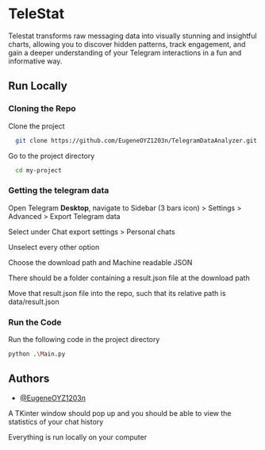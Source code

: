 
# TeleStat

Telestat transforms raw messaging data into visually stunning and insightful charts, allowing you to discover hidden patterns, track engagement, and gain a deeper understanding of your Telegram interactions in a fun and informative way.


## Run Locally

### Cloning the Repo
Clone the project

```bash
  git clone https://github.com/EugeneOYZ1203n/TelegramDataAnalyzer.git
```

Go to the project directory

```bash
  cd my-project
```

### Getting the telegram data
Open Telegram **Desktop**, navigate to Sidebar (3 bars icon) > Settings > Advanced > Export Telegram data

Select under Chat export settings > Personal chats

Unselect every other option

Choose the download path and Machine readable JSON

There should be a folder containing a result.json file at the download path

Move that result.json file into the repo, such that its relative path is data/result.json

### Run the Code

Run the following code in the project directory

```bash
python .\Main.py
```


## Authors

- [@EugeneOYZ1203n](https://github.com/EugeneOYZ1203n)

A TKinter window should pop up and you should be able to view the statistics of your chat history

Everything is run locally on your computer

